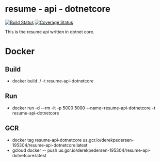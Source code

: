 # resume - api - dotnetcore

[![Build Status](https://jenkins.derekpedersen.com/buildStatus/icon?job=derekpedersen/resume-api-dotnetcore/master&style=plastic&.png)](https://jenkins.derekpedersen.com/job/derekpedersen/job/resume-api-dotnetcore/job/master/)
[![Coverage Status](https://coveralls.io/repos/github/derekpedersen/resume-api-dotnetcore/badge.png?branch=master)](https://coveralls.io/github/derekpedersen/resume-api-dotnetcore)


This is the resume api written in dotnet core.

# Docker

## Build
- docker build ./ -t resume-api-dotnetcore

## Run
- docker run -d --rm -it -p 5000:5000 --name=resume-api-dotnetcore -t resume-api-dotnetcore

## GCR
- docker tag resume-api-dotnetcore us.gcr.io/derekpedersen-195304/resume-api-dotnetcore:latest
- gcloud docker -- push us.gcr.io/derekpedersen-195304/resume-api-dotnetcore:latest
